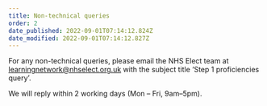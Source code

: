 ```yaml
---
title: Non-technical queries
order: 2
date_published: 2022-09-01T07:14:12.824Z
date_modified: 2022-09-01T07:14:12.827Z
---
```

For any non-technical queries, please email the NHS Elect team at learningnetwork@nhselect.org.uk with the subject title ‘Step 1 proficiencies query’. ​

We will reply within 2 working days (Mon – Fri, 9am–5pm).​